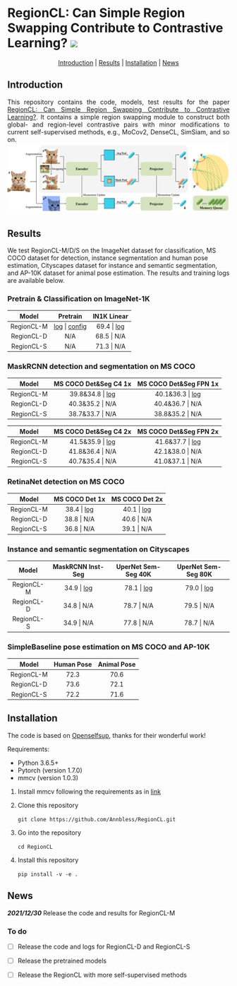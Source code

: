 <h1 align="left">RegionCL: Can Simple Region Swapping Contribute to Contrastive Learning? <a href="https://arxiv.org/abs/2111.12309"><img  src="https://img.shields.io/badge/arXiv-Paper-<COLOR>.svg" ></a>
</a> </h1> 

<p align="center">
  <a href="#introduction">Introduction</a> |
  <a href="#results">Results</a> |
  <a href="#installation">Installation</a> |
  <a href="#news">News</a>
</p>

## Introduction

<p align="justify">This repository contains the code, models, test results for the paper <a href="https://arxiv.org/abs/2111.12309">RegionCL: Can Simple Region Swapping Contribute to Contrastive Learning?</a>. It contains a simple region swapping module to construct both global- and region-level contrastive pairs with minor modifications to current self-supervised methods, e.g., MoCov2, DenseCL, SimSiam, and so on.

<img src="demo/NetworkStructure.png">

## Results

We test RegionCL-M/D/S on the ImageNet dataset for classification, MS COCO dataset for detection, instance segmentation and human pose estimation, Cityscapes dataset for instance and semantic segmentation, and AP-10K dataset for animal pose estimation. The results and training logs are available below.

### Pretrain & Classification on ImageNet-1K
| Model | Pretrain | IN1K Linear | 
| :---: | :---: | :---: |
| RegionCL-M | [log](./logs/RegionCLM/RegionCLM.log) \| [config](configs/selfsup/regionCL-M/regionCLM-r50.py) | 69.4 \| [log](./logs/RegionCLM/Linear-RegionCLM.log) |
| RegionCL-D | N/A | 68.5 \| N/A |
| RegionCL-S | N/A | 71.3 \| N/A | 

### MaskRCNN detection and segmentation on MS COCO
| Model | MS COCO Det&Seg C4 1x | MS COCO Det&Seg FPN 1x | 
| :---: | :---: | :---: |
| RegionCL-M | 39.8&34.8 \| [log](./logs/RegionCLM/MaskRCNN-C4-RegionCLM-1x.log) | 40.1&36.3 \| [log](logs/RegionCLM/MaskRCNN-FPN-RegionCLM-1x.log) |
| RegionCL-D | 40.3&35.2 \| N/A | 40.4&36.7 \| N/A |
| RegionCL-S | 38.7&33.7 \| N/A | 38.8&35.2 \| N/A |

| Model | MS COCO Det&Seg C4 2x | MS COCO Det&Seg FPN 2x | 
| :---: | :---: | :---: |
| RegionCL-M | 41.5&35.9 \| [log](./logs/RegionCLM/MaskRCNN-C4-RegionCLM-2x.log) | 41.6&37.7 \| [log](logs/RegionCLM/MaskRCNN-FPN-RegionCLM-2x.log) |
| RegionCL-D | 41.8&36.4 \| N/A | 42.1&38.0 \| N/A |
| RegionCL-S | 40.7&35.4 \| N/A | 41.0&37.1 \| N/A |

### RetinaNet detection on MS COCO
| Model | MS COCO Det 1x | MS COCO Det 2x | 
| :---: | :---: | :---: |
| RegionCL-M | 38.4 \| [log](logs/RegionCLM/RetinaNet-RegionCLM-1x.log) | 40.1 \| [log](logs/RegionCLM/RetinaNet-RegionCLM-2x.log) |
| RegionCL-D | 38.8 \| N/A | 40.6 \| N/A |
| RegionCL-S | 36.8 \| N/A | 39.1 \| N/A |

### Instance and semantic segmentation on Cityscapes
| Model | MaskRCNN Inst-Seg | UperNet Sem-Seg 40K | UperNet Sem-Seg 80K |
| :---: | :---: | :---: | :---: |
| RegionCL-M | 34.9 \| [log](logs/RegionCLM/CityScape-AP-RegionCLM.log) | 78.1 \| [log](logs/RegionCLM/CityScape-UperNet-RegionCLM-40k.log) | 79.0 \| [log](logs/RegionCLM/CityScape-UperNet-RegionCLM-80k.log) |
| RegionCL-D | 34.8 \| N/A | 78.7 \| N/A | 79.5 \| N/A |
| RegionCL-S | 34.9 \| N/A | 77.8 \| N/A | 78.7 \| N/A |

### SimpleBaseline pose estimation on MS COCO and AP-10K
| Model | Human Pose | Animal Pose |
| :---: | :---: | :---: |
| RegionCL-M | 72.3 | 70.6 |
| RegionCL-D | 73.6 | 72.1 |
| RegionCL-S | 72.2 | 71.6 |

## Installation

The code is based on [Openselfsup](https://github.com/open-mmlab/mmselfsup), thanks for their wonderful work!

Requirements:

- Python 3.6.5+
- Pytorch (version 1.7.0)
- mmcv (version 1.0.3)

1. Install mmcv following the requirements as in [link](https://github.com/open-mmlab/mmcv/tree/v1.0.3)

2. Clone this repository

    `git clone https://github.com/Annbless/RegionCL.git`

3. Go into the repository

    `cd RegionCL`

4. Install this repository

    `pip install -v -e .`

## News

***2021/12/30*** Release the code and results for RegionCL-M

### To do

- [ ] Release the code and logs for RegionCL-D and RegionCL-S
- [ ] Release the pretrained models
- [ ] Release the RegionCL with more self-supervised methods

